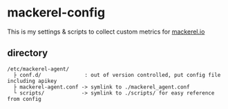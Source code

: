 mackerel-config
===

This is my settings & scripts to collect custom metrics for [mackerel.io](https://mackerel.io/)


## directory

```
/etc/mackerel-agent/
  ├ conf.d/              : out of version controlled, put config file including apikey
  ├ mackerel-agent.conf -> symlink to ./mackerel_agent.conf
  └ scripts/            -> symlink to ./scripts/ for easy reference from config
```